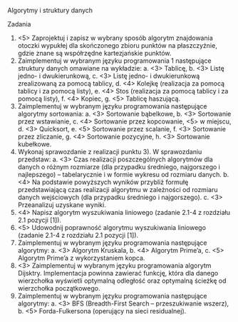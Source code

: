 Algorytmy i struktury danych

Zadania

1) <5> Zaprojektuj i zapisz w wybrany sposób algorytm znajdowania otoczki wypukłej dla
skończonego zbioru punktów na płaszczyźnie, gdzie znane są współrzędne kartezjańskie
punktów.
2) Zaimplementuj w wybranym języku programowania 1 następujące struktury danych
omawiane na wykładzie:
a. <3> Tablicę,
b. <3> Listę jedno- i dwukierunkową,
c. <3> Listę jedno- i dwukierunkową zrealizowaną za pomocą tablicy,
d. <4> Kolejkę (realizacja za pomocą tablicy i za pomocą listy),
e. <4> Stos (realizacja za pomocą tablicy i za pomocą listy),
f. <4> Kopiec,
g. <5> Tablicę haszującą.
3) Zaimplementuj w wybranym języku programowania następujące algorytmy sortowania:
a. <3> Sortowanie bąbelkowe,
b. <3> Sortowanie przez wstawianie,
c. <4> Sortowanie przez kopcowanie, <5> w miejscu,
d. <3> Quicksort,
e. <5> Sortowanie przez scalanie,
f. <3> Sortowanie przez zliczanie,
g. <4> Sortowanie pozycyjne,
h. <3> Sortowanie kubełkowe.
4) Wykonaj sprawozdanie z realizacji punktu 3). W sprawozdaniu przedstaw:
a. <3> Czas realizacji poszczególnych algorytmów dla danych o różnym rozmiarze (dla
przypadku średniego, najgorszego i najlepszego) – tabelarycznie i w formie wykresu
od rozmiaru danych.
b. <4> Na podstawie powyższych wyników przybliż formułę przedstawiającą czas
realizacji algorytmu w zależności od rozmiaru danych wejściowych (dla przypadku
średniego i najgorszego).
c. <3> Przeanalizuj uzyskane wyniki.
5) <4> Napisz algorytm wyszukiwania liniowego (zadanie 2.1-4 z rozdziału 2.1 pozycji [1]).
6) <5> Udowodnij poprawność algorytmu wyszukiwania liniowego (zadanie 2.1-4 z rozdziału 2.1
pozycji [1]).
7) Zaimplementuj w wybranym języku programowania następujące algorytmy:
a. <3> Algorytm Kruskala,
b. <4> Algorytm Prime’a,
c. <5> Algorytm Prime’a z wykorzystaniem kopca.
8) <3> Zaimplementuj w wybranym języku programowania algorytm Dijsktry. Implementacja
powinna zawierać funkcję, która dla danego wierzchołka wyświetli optymalną odległość oraz
optymalną ścieżkę od wierzchołka początkowego.
9) Zaimplementuj w wybranym języku programowania następujące algorytmy:
a. <3> BFS (Breadth-First Search – przeszukiwanie wszerz),
b. <5> Forda-Fulkersona (operujący na sieci residualnej).

